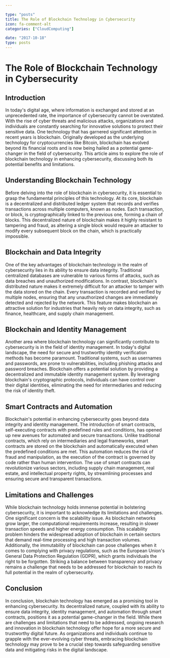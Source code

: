 ```yaml
---

type: "posts"
title: The Role of Blockchain Technology in Cybersecurity
icon: fa-comment-alt
categories: ["CloudComputing"]

date: "2017-10-18"
type: posts
---
```





# The Role of Blockchain Technology in Cybersecurity

## Introduction

In today's digital age, where information is exchanged and stored at an unprecedented rate, the importance of cybersecurity cannot be overstated. With the rise of cyber threats and malicious attacks, organizations and individuals are constantly searching for innovative solutions to protect their sensitive data. One technology that has garnered significant attention in recent years is blockchain. Originally developed as the underlying technology for cryptocurrencies like Bitcoin, blockchain has evolved beyond its financial roots and is now being hailed as a potential game-changer in the field of cybersecurity. This article aims to explore the role of blockchain technology in enhancing cybersecurity, discussing both its potential benefits and limitations.

## Understanding Blockchain Technology

Before delving into the role of blockchain in cybersecurity, it is essential to grasp the fundamental principles of this technology. At its core, blockchain is a decentralized and distributed ledger system that records and verifies transactions across multiple computers, known as nodes. Each transaction, or block, is cryptographically linked to the previous one, forming a chain of blocks. This decentralized nature of blockchain makes it highly resistant to tampering and fraud, as altering a single block would require an attacker to modify every subsequent block on the chain, which is practically impossible.

## Blockchain and Data Integrity

One of the key advantages of blockchain technology in the realm of cybersecurity lies in its ability to ensure data integrity. Traditional centralized databases are vulnerable to various forms of attacks, such as data breaches and unauthorized modifications. In contrast, blockchain's distributed nature makes it extremely difficult for an attacker to tamper with the data stored on the chain. Every transaction is recorded and verified by multiple nodes, ensuring that any unauthorized changes are immediately detected and rejected by the network. This feature makes blockchain an attractive solution for industries that heavily rely on data integrity, such as finance, healthcare, and supply chain management.

## Blockchain and Identity Management

Another area where blockchain technology can significantly contribute to cybersecurity is in the field of identity management. In today's digital landscape, the need for secure and trustworthy identity verification methods has become paramount. Traditional systems, such as usernames and passwords, are prone to vulnerabilities, including phishing attacks and password breaches. Blockchain offers a potential solution by providing a decentralized and immutable identity management system. By leveraging blockchain's cryptographic protocols, individuals can have control over their digital identities, eliminating the need for intermediaries and reducing the risk of identity theft.

## Smart Contracts and Automation

Blockchain's potential in enhancing cybersecurity goes beyond data integrity and identity management. The introduction of smart contracts, self-executing contracts with predefined rules and conditions, has opened up new avenues for automated and secure transactions. Unlike traditional contracts, which rely on intermediaries and legal frameworks, smart contracts are stored on the blockchain and automatically executed when the predefined conditions are met. This automation reduces the risk of fraud and manipulation, as the execution of the contract is governed by code rather than human intervention. The use of smart contracts can revolutionize various sectors, including supply chain management, real estate, and intellectual property rights, by streamlining processes and ensuring secure and transparent transactions.

## Limitations and Challenges

While blockchain technology holds immense potential in bolstering cybersecurity, it is important to acknowledge its limitations and challenges. One significant concern is the scalability issue. As blockchain networks grow larger, the computational requirements increase, resulting in slower transaction speeds and higher energy consumption. This scalability problem hinders the widespread adoption of blockchain in certain sectors that demand real-time processing and high transaction volumes. Additionally, the immutability of blockchain can pose challenges when it comes to complying with privacy regulations, such as the European Union's General Data Protection Regulation (GDPR), which grants individuals the right to be forgotten. Striking a balance between transparency and privacy remains a challenge that needs to be addressed for blockchain to reach its full potential in the realm of cybersecurity.

## Conclusion

In conclusion, blockchain technology has emerged as a promising tool in enhancing cybersecurity. Its decentralized nature, coupled with its ability to ensure data integrity, identity management, and automation through smart contracts, positions it as a potential game-changer in the field. While there are challenges and limitations that need to be addressed, ongoing research and innovation in blockchain technology offer hope for a more secure and trustworthy digital future. As organizations and individuals continue to grapple with the ever-evolving cyber threats, embracing blockchain technology may prove to be a crucial step towards safeguarding sensitive data and mitigating risks in the digital landscape.